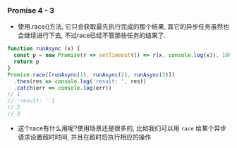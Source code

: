 ### Promise 4 - 3
- 使用.race()方法, 它只会获取最先执行完成的那个结果, 其它的异步任务虽然也会继续进行下去, 不过race已经不管那些任务的结果了.

```js
function runAsync (x) {
  const p = new Promise(r => setTimeout(() => r(x, console.log(x)), 1000))
  return p
}
Promise.race([runAsync(1), runAsync(2), runAsync(3)])
  .then(res => console.log('result: ', res))
  .catch(err => console.log(err))
// 1
// 'result: ' 1
// 2
// 3
```
- 这个race有什么用呢?使用场景还是很多的, 比如我们可以用 `race` 给某个异步请求设置超时时间, 并且在超时后执行相应的操作


